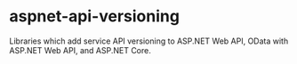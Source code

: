 # aspnet-api-versioning
Libraries which add service API versioning to ASP.NET Web API, OData with ASP.NET Web API, and ASP.NET Core.
